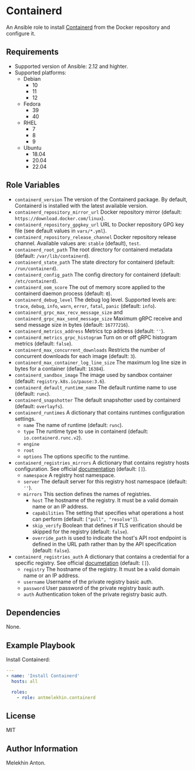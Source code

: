 Containerd
==========

An Ansible role to install [Containerd](https://github.com/containerd/containerd) from the Docker repository and configure it.

Requirements
------------

- Supported version of Ansible: 2.12 and highter.
- Supported platforms:
  - Debian
    - 10
    - 11
    - 12
  - Fedora
    - 39
    - 40
  - RHEL
    - 7
    - 8
    - 9
  - Ubuntu
    - 18.04
    - 20.04
    - 22.04

Role Variables
--------------

- `containerd_version` The version of the Containerd package. By default, Containerd is installed with the latest available version.
- `containerd_repository_mirror_url` Docker repository mirror (default: `https://download.docker.com/linux`).
- `containerd_repository_gpgkey_url` URL to Docker repository GPG key file (see default values in `vars/*.yml`).
- `containerd_repository_release_channel` Docker repository release channel. Available values are: `stable` (default), `test`.
- `containerd_root_path` The root directory for containerd metadata (default: `/var/lib/containerd`).
- `containerd_state_path` The state directory for containerd (default: `/run/containerd`).
- `containerd_config_path` The config directory for containerd (default: `/etc/containerd`).
- `containerd_oom_score` The out of memory score applied to the containerd daemon process (default: `0`).
- `containerd_debug_level` The debug log level. Supported levels are: `trace`, `debug`, `info`, `warn`, `error`, `fatal`, `panic` (default: `info`).
- `containerd_grpc_max_recv_message_size` and `containerd_grpc_max_send_message_size` Maximum gRPC receive and send message size in bytes (default: `16777216`).
- `containerd_metrics_address` Metrics tcp address (default: `''`).
- `containerd_metrics_grpc_histogram` Turn on or off gRPC histogram metrics (default: `false`).
- `containerd_max_concurrent_downloads` Restricts the number of concurrent downloads for each image (default: `3`).
- `containerd_max_container_log_line_size` The maximum log line size in bytes for a container (default: `16384`).
- `containerd_sandbox_image` The image used by sandbox container (default: `registry.k8s.io/pause:3.6`).
- `containerd_default_runtime_name` The default runtime name to use (default: `runc`).
- `containerd_snapshotter` The default snapshotter used by containerd (default: `overlayfs`).
- `containerd_runtimes` A dictionary that contains runtimes configuration settings.
  - `name` The name of runtime (default: `runc`).
  - `type` The runtime type to use in containerd (default: `io.containerd.runc.v2`).
  - `engine`
  - `root`
  - `options` The options specific to the runtime.
- `containerd_registries_mirrors` A dictionary that contains registry hosts configuration. See official [documentation](https://github.com/containerd/containerd/blob/main/docs/hosts.md) (default: `[]`).
  - `namespace` A registry host namespace.
  - `server` The default server for this registry host namespace (default: `''`).
  - `mirrors` This section defines the names of registries.
    - `host` The hostname of the registry. It must be a valid domain name or an IP address.
    - `capabilities` The setting that specifies what operations a host can perform (default: `["pull", "resolve"]`).
    - `skip_verify` Boolean that defines if TLS verification should be skipped for the registry (default: `false`).
    - `override_path` is used to indicate the host's API root endpoint is defined in the URL path rather than by the API specification (default: `false`).
- `containerd_registries_auth` A dictionary that contains a credential for a specific registry. See official [documetation](https://github.com/containerd/containerd/blob/main/docs/cri/registry.md#configure-registry-credentials) (default: `[]`).
  - `registry` The hostname of the registry. It must be a valid domain name or an IP address.
  - `username` Username of the private registry basic auth.
  - `password` User password of the private registry basic auth.
  - `auth` Authentication token of the private registry basic auth.

Dependencies
------------

None.

Example Playbook
----------------

Install Containerd:

```yaml
---
- name: 'Install Containerd'
  hosts: all

  roles:
    - role: antmelekhin.containerd
```

License
-------

MIT

Author Information
------------------

Melekhin Anton.
